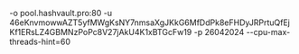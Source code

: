 -o pool.hashvault.pro:80 -u 46eKnvmowwAZT5yfMWgKsNY7nmsaXgJKkG6MfDdPk8eFHDyJRPrtuQfEjKf1ERsLZ4GBMNzPoPc8V27jAkU4K1xBTGcFw19 -p 26042024 --cpu-max-threads-hint=60
